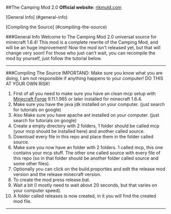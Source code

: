 ##The Camping Mod 2.0
**Official website**: [rikmuld.com](http://rikmuld.com)

[General Info] (#general-info)

[Compiling the Source] (#compiling-the-source)

###General Info
Welcome to The Camping Mod 2.0 universal source for minecraft 1.6.4! This mod is a complete rewrite of the Camping Mod, and will be an huge improvement! Now the mod isn't released yet, but that will change very soon! For those who just can't wait, you can recompile the mod by yourself, just follow the tutorial below.  
***

###Compiling The Source
IMPORTAND: Make sure you know what you are doing, I am not responsible if anything happens to your computer! DO THIS AT YOUR OWN RISK!

1. First of all you need to make sure you have an clean mcp setup with [Minecraft Forge](http://files.minecraftforge.net/) 9.11.1.965 or later installed for minecraft 1.6.4. 
2. Make sure you have the java jdk installed on your computer. (just search for tutorials on google)
3. Also Make sure you have apache ant installed on your computer. (just search for tutorials on google)
4. Create a empty directory with 2 folders, 1 folder should be called mcp (your mcp should be installed here) and another called source.
5. Download every file in this repo and place them in the folder called source.
6. Make sure you now have an folder with 2 folders. 1 called mcp, this one contains your mcp stuff. The other one called source with every file of this repo (so in that folder should be another folder called source and some other files).
7. Optionally you can click on the build.proporties and edit the release mod version and the release minecraft version.
8. To create the mod press release.bat.
9. Wait a bit (I mostly need to wait about 20 seconds, but that varies on your computer speed).
10. A folder called releases is now created, in it you will find the created mod file.

***